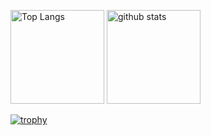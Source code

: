 <p align="left"> 
  <img alt="Top Langs" height="150px" src="https://github-readme-stats.vercel.app/api/top-langs/?username=K-Oranger&layout=compact&count_private=true&show_icons=true&theme=onedark" />
  <img alt="github stats" height="150px" src="https://github-readme-stats.vercel.app/api?username=K-Oranger&count_private=true&show_icons=true&show_icons=true&theme=onedark" />
</p>

[![trophy](https://github-profile-trophy.vercel.app/?username=K-Oranger&theme=onedark&column=7
)](https://github.com/ryo-ma/github-profile-trophy)

